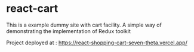 # react-cart
This is a example dummy site with cart facility. A simple way of demonstrating the implementation of Redux toolkit


Project deployed at : https://react-shopping-cart-seven-theta.vercel.app/
